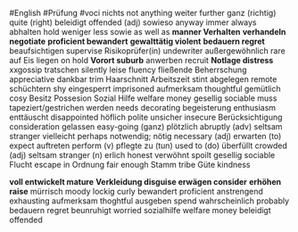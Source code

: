 #English #Prüfung #voci
nichts not anything
weiter further
ganz (richtig) quite (right)
beleidigt offended (adj)
sowieso anyway
immer always
abhalten hold
weniger less
sowie as well as
**manner Verhalten**
**verhandeln negotiate**
**proficient bewandert**
**gewalttätig violent**
**bedauern regret**
beaufsichtigen supervise
Risikoprüfer(in) undewriter
außergewöhnlich rare
auf Eis liegen on hold
**Vorort suburb**
anwerben recruit
**Notlage distress**
xxgossip tratschen
silently leise
fluency fließende Beherrschung
appreciative dankbar
trim Haarschnitt
Arbeitszeit stint
abgelegen remote
schüchtern shy
eingesperrt imprisoned
aufmerksam thoughtful
gemütlich cosy
Besitz Possesion
Sozial Hilfe welfare money
gesellig sociable
muss tapeziert/gestrichen werden needs decorating
begeisterung enthusiasm
enttäuscht disappointed
höflich polite
unsicher insecure
Berücksichtigung consideration
gelassen easy-going
(ganz) plötzlich abruptly (adv)
seltsam stranger
vielleicht perhaps
notwendig; nötig necessary (adj)
erwarten (to) expect
auftreten perform (v)
pflegte zu (tun) used to (do)
überfüllt crowded (adj)
seltsam stranger (n)
erlich honest
verwöhnt spoilt
gesellig sociable
Flucht escape
in Ordnung fair enough
Stamm tribe
Güte kindness


**voll entwickelt mature**
**Verkleidung disguise
erwägen consider**
**erhöhen raise**
mürrisch moody
lockig curly
bewandert proficient
anstrengend exhausting
aufmerksam thoghtful
ausgeben spend
wahrscheinlich probably
bedauern regret
beunruhigt worried
sozialhilfe welfare money
beleidigt offended